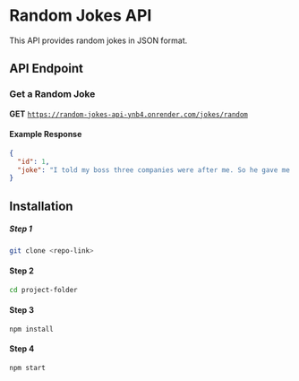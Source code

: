 # Random Jokes API

This API provides random jokes in JSON format.

## API Endpoint

### Get a Random Joke  
**GET** [`https://random-jokes-api-ynb4.onrender.com/jokes/random`](https://random-jokes-api-ynb4.onrender.com/jokes/random)  

#### Example Response  
```json
{
  "id": 1,
  "joke": "I told my boss three companies were after me. So he gave me a raise. Funny thing is, it was the electricity, water, and internet companies."
}
````

## Installation

##### Step 1 
 ```sh {
git clone <repo-link>
```
#### Step 2 
````sh {
cd project-folder
````
#### Step 3
````sh{
npm install
````
#### Step 4
````sh{
npm start
````
